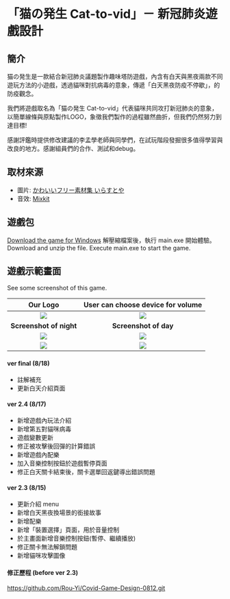 # 「猫の発生 Cat-to-vid」－ 新冠肺炎遊戲設計

## 簡介
猫の発生是一款結合新冠肺炎議題製作趣味塔防遊戲，內含有白天與黑夜兩款不同遊玩方法的小遊戲，透過貓咪對抗病毒的意象，傳遞「白天黑夜防疫不停歇」，的防疫觀念。

我們將遊戲取名為「猫の発生 Cat-to-vid」代表貓咪共同攻打新冠肺炎的意象，以簡單線條與原點製作LOGO，象徵我們製作的過程雖然曲折，但我們仍然努力到達目標!

感謝評鑑時提供修改建議的李孟學老師與同學們，在試玩階段發掘很多值得學習與改良的地方。感謝組員們的合作、測試和debug。


## 取材來源
- 圖片: [かわいいフリー素材集 いらすとや](https://www.irasutoya.com/)
- 音效: [Mixkit](https://mixkit.co/free-stock-music/)


## 遊戲包
[Download the game for Windows](https://drive.google.com/drive/folders/1yVPpF0GEOzEoxj2yJRLJ0iL58riVFSqy?usp=sharing) 
解壓縮檔案後，執行 main.exe 開始體驗。
Download and unzip the file. Execute main.exe to start the game.


## 遊戲示範畫面
See some screenshot of this game.  

Our Logo                   | User can choose device for volume
:-------------------------:|:-------------------------:
![](https://github.com/Rou-Yi/Covid-Game-Design-0814/blob/main/images/LOGO1.png?raw=true) | ![](https://github.com/Rou-Yi/Covid-Game-Design-0814/blob/main/Game%20Screenshot/Screenshot%2001.png?raw=true)
 **Screenshot of night** | **Screenshot of day**
![](https://github.com/Rou-Yi/Covid-Game-Design-0814/blob/main/Game%20Screenshot/Screenshot%2002.png?raw=true) | ![](https://github.com/Rou-Yi/Covid-Game-Design-0814/blob/main/Game%20Screenshot/Screenshot%2004.png?raw=true)
![](https://github.com/Rou-Yi/Covid-Game-Design-0814/blob/main/Game%20Screenshot/Screenshot%2003.png?raw=true) | ![](https://github.com/Rou-Yi/Covid-Game-Design-0814/blob/main/Game%20Screenshot/Screenshot%2005.png?raw=true)

#### ver final (8/18)
* 註解補充
* 更新白天介紹頁面

#### ver 2.4 (8/17)
* 新增遊戲內玩法介紹
* 新增第五對貓咪病毒
* 遊戲變數更新
* 修正被攻擊後回彈的計算錯誤
* 新增遊戲內配樂
* 加入音樂控制按鈕於遊戲暫停頁面
* 修正白天關卡結束後，關卡選單回返鍵導出錯誤問題


#### ver 2.3 (8/15)
* 更新介紹 menu
* 新增白天黑夜換場景的銜接故事
* 新增配樂
* 新增「裝置選擇」頁面，用於音量控制
* 於主畫面新增音樂控制按鈕(暫停、繼續播放)
* 修正關卡無法解鎖問題
* 新增貓咪攻擊圖像

#### 修正歷程 (before ver 2.3)
https://github.com/Rou-Yi/Covid-Game-Design-0812.git
